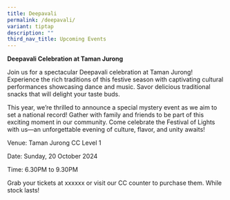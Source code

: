 ```yaml
---
title: Deepavali
permalink: /deepavali/
variant: tiptap
description: ""
third_nav_title: Upcoming Events
---
```

<p><strong>Deepavali Celebration at Taman Jurong</strong>
</p>
<p>Join us for a spectacular Deepavali celebration at Taman Jurong! Experience
the rich traditions of this festive season with captivating cultural performances
showcasing dance and music. Savor delicious traditional snacks that will
delight your taste buds.</p>
<p>This year, we’re thrilled to announce a special mystery event as we aim
to set a national record! Gather with family and friends to be part of
this exciting moment in our community. Come celebrate the Festival of Lights
with us—an unforgettable evening of culture, flavor, and unity awaits!</p>
<p>Venue: Taman Jurong CC Level 1</p>
<p>Date: Sunday, 20 October 2024</p>
<p>Time: 6.30PM to 9.30PM</p>
<p>Grab your tickets at xxxxxx or visit our CC counter to purchase them.
While stock lasts!</p>